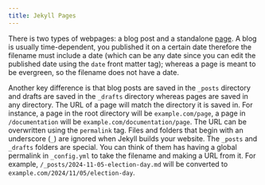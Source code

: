```yaml
---
title: Jekyll Pages
---
```


There is two types of webpages: a blog post and a standalone [page](https://jekyllrb.com/docs/pages/). A blog is usually time-dependent, you published it on a certain date therefore the filename must include a date (which can be any date since you can edit the published date using the `date` front matter tag); whereas a page is meant to be evergreen, so the filename does not have a date.

Another key difference is that blog posts are saved in the `_posts` directory and drafts are saved in the `_drafts` directory whereas pages are saved in any directory. The URL of a page will match the directory it is saved in. For instance, a page in the root directory will be `example.com/page`, a page in `/documentation` will be `example.com/documentation/page`. The URL can be overwritten using the `permalink` tag. Files and folders that begin with an underscore (`_`) are ignored when Jekyll builds your website. The `_posts` and `_drafts` folders are special. You can think of them has having a global permalink in `_config.yml` to take the filename and making a URL from it. For example, `/_posts/2024-11-05-election-day.md` will be converted to `example.com/2024/11/05/election-day`.
